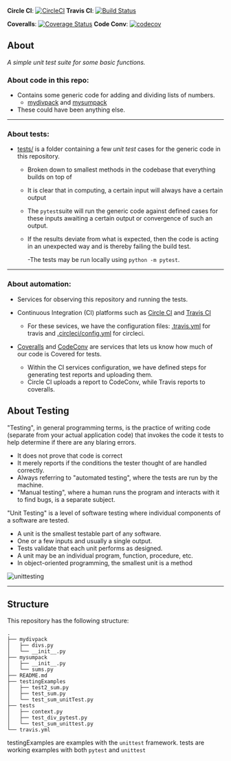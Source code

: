 **Circle CI**: [![CircleCI](https://circleci.com/gh/lucasgcb/unitTesting.svg?style=svg)](https://circleci.com/gh/lucasgcb/unitTesting)
**Travis CI**: [![Build Status](https://travis-ci.org/lucasgcb/unitTesting.svg?branch=master)](https://travis-ci.org/lucasgcb/unitTesting)

**Coveralls**: [![Coverage Status](https://coveralls.io/repos/github/lucasgcb/unitTesting/badge.svg?branch=master)](https://coveralls.io/github/lucasgcb/unitTesting?branch=master)
**Code Conv**: [![codecov](https://codecov.io/gh/lucasgcb/unitTesting/branch/master/graph/badge.svg)](https://codecov.io/gh/lucasgcb/unitTesting)

## About

_A simple unit test suite for some basic functions._

### About code in this repo:

- Contains some generic code for adding and dividing lists of numbers. 
  - [mydivpack](https://github.com/lucasgcb/unitTesting/tree/master/mydivpack) and [mysumpack](https://github.com/lucasgcb/unitTesting/tree/master/mysumpack) 
- These could have been anything else.

---

### About tests:

- [tests/](https://github.com/lucasgcb/unitTesting/tree/master/tests) is a folder containing a few _unit test_ cases for the generic code in this repository. 
  - Broken down to smallest methods in the codebase that everything builds on top of
  - It is clear that in computing, a certain input will always have a certain output
  - The `pytest`suite will run the generic code against defined cases for these inputs awaiting a certain output or convergence of such an output. 
  - If the results deviate from what is expected, then the code is acting in an unexpected way and is thereby failing the build test.

    -The tests may be run locally using `python -m pytest`.


---

### About automation:
- Services for observing this repository and running the tests. 
- Continuous Integration (CI) platforms such as [Circle CI](https://circleci.com/) and [Travis CI](https://travis-ci.org/) 
  - For these sevices, we have the configuration files: [.travis.yml](https://github.com/lucasgcb/unitTesting/blob/master/.travis.yml) for travis and [.circleci/config.yml](https://github.com/lucasgcb/unitTesting/blob/master/.circleci/config.yml) for circleci.

- [Coveralls](https://coveralls.io/) and [CodeConv](https://codecov.io/) are services that lets us know how much of our code is Covered for tests. 
  - Within the CI services configuration, we have defined steps for generating test reports and uploading them. 
  - Circle CI uploads a report to CodeConv, while Travis reports to coveralls.





## About Testing

"Testing", in general programming terms, is the practice of writing code (separate from your actual application code) that invokes the code it tests to help determine if there are any blaring errors. 
- It does not prove that code is correct
- It merely reports if the conditions the tester thought of are handled correctly.
- Always referring to "automated testing", where the tests are run by the machine. 
- "Manual testing", where a human runs the program and interacts with it to find bugs, is a separate subject. 

"Unit  Testing" is a level of software testing where individual components of a software are tested. 
-  A unit is the smallest testable part of any software. 
-  One or a few inputs and usually a single output. 
-  Tests validate that each unit performs as designed.
-  A unit may be an individual program, function, procedure, etc. 
-  In object-oriented programming, the smallest unit is a method


![unittesting](http://softwaretestingfundamentals.com/wp-content/uploads/2010/12/unittesting.jpg)

----

## Structure

This repository has the following structure:
```
.
├── mydivpack
│   ├── divs.py
│   └── __init__.py
├── mysumpack
│   ├── __init__.py
│   └── sums.py
├── README.md
├── testingExamples
│   ├── test2_sum.py
│   ├── test_sum.py
│   └── test_sum_unitTest.py
├── tests
│   ├── context.py
│   ├── test_div_pytest.py
│   └── test_sum_unittest.py
└── travis.yml
```
testingExamples are examples with the `unittest` framework.
tests are working examples with both `pytest` and `unittest`
